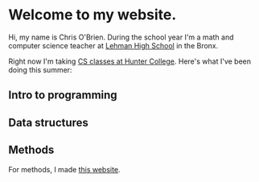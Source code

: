# Welcome to my website. 
Hi, my name is Chris O'Brien.  During the school year I'm a math and computer science teacher at [Lehman High School](https://lehmanhs.com/) in the Bronx.

Right now I'm taking [CS classes at Hunter College](https://info.huntercs.org/). Here's what I've been doing this summer:

## Intro to programming

## Data structures

## Methods
For methods, I made [this website](https://cobrien-teach.github.io/nycscertweb/).
